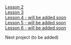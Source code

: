 [Lesson 2](https://github.com/brilliantic/enius-homework-4)<br>
[Lesson 3](https://github.com/brilliantic/enius-homework-4)<br>
[Lesson 4 - will be added soon]()<br>
[Lesson 5 - will be added soon]()<br>
[Lesson 6 - will be added soon]()<br>

Next project (to be added)
